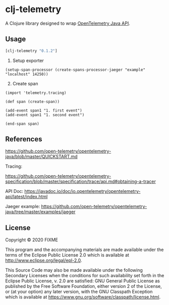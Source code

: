 # clj-telemetry

A Clojure library designed to wrap [OpenTelemetry Java API](https://github.com/open-telemetry/opentelemetry-java).

## Usage

```clj
[clj-telemetry "0.1.2"]
```

1. Setup exporter

```
(setup-span-processor (create-spans-processor-jaeger "example" "localhost" 14250))
```

2. Create span

```
(import 'telemetry.tracing)

(def span (create-span))

(add-event span1 "1. first event")
(add-event span1 "1. second event")

(end-span span)
```



## References

https://github.com/open-telemetry/opentelemetry-java/blob/master/QUICKSTART.md

Tracing:

https://github.com/open-telemetry/opentelemetry-specification/blob/master/specification/trace/api.md#obtaining-a-tracer

API Doc:
https://javadoc.io/doc/io.opentelemetry/opentelemetry-api/latest/index.html

Jaeger example:
https://github.com/open-telemetry/opentelemetry-java/tree/master/examples/jaeger

## License

Copyright © 2020 FIXME

This program and the accompanying materials are made available under the
terms of the Eclipse Public License 2.0 which is available at
http://www.eclipse.org/legal/epl-2.0.

This Source Code may also be made available under the following Secondary
Licenses when the conditions for such availability set forth in the Eclipse
Public License, v. 2.0 are satisfied: GNU General Public License as published by
the Free Software Foundation, either version 2 of the License, or (at your
option) any later version, with the GNU Classpath Exception which is available
at https://www.gnu.org/software/classpath/license.html.
